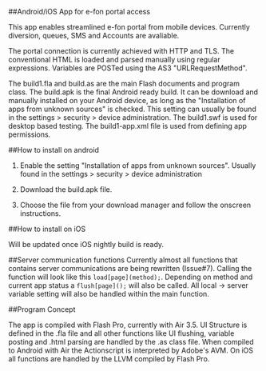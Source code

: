 ##Android/iOS App for e-fon portal access

This app enables streamlined e-fon portal from mobile devices. Currently  diversion, queues, SMS and Accounts are avaliable.

The portal connection is currently achieved with HTTP and TLS. The conventional HTML is loaded and parsed manually using regular expressions. Variables are POSTed using the AS3 "URLRequestMethod".

The build1.fla and build.as are the main Flash documents and program class. The build.apk is the final Android ready build. It can be download and manually installed on your Android device, as long as the "Installation of apps from unknown sources" is checked. This setting can usually be found in the settings > security > device administration. The build1.swf is used for desktop based testing. The build1-app.xml file is used from defining app permissions.

##How to install on android

1. Enable the setting "Installation of apps from unknown sources". Usually found in the settings > security > device administration

2. Download the build.apk file.

3. Choose the file from your download manager and follow the onscreen instructions.

##How to install on iOS

Will be updated once iOS nightly build is ready.

##Server communication functions
Currently almost all functions that contains server communications are being rewritten (Issue#7). Calling the function will look like this ```load[page](method);```. Depending on method and current app status a ```flush[page]();``` will also be called. All local -> server variable setting will also be handled within the main function.

##Program Concept

The app is compiled with Flash Pro, currently with Air 3.5. UI Structure is defined in the .fla file and all other functions like UI flushing, variable posting and .html parsing are handled by the .as class file. When compiled to Android with Air the Actionscript is interpreted by Adobe's AVM. On iOS all functions are handled by the LLVM compiled by Flash Pro.

